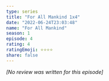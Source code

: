 ```yaml
---
type: series
title: "For All Mankind 1x4"
date: "2022-06-24T23:03:48"
name: "For All Mankind"
season: 1
episode: 4
rating: 4
ratingEmoji: ⭐️⭐️⭐️⭐️
share: false
---
```


*[No review was written for this episode]*
